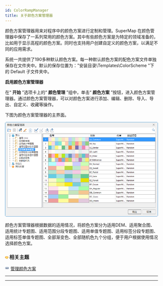 ```yaml
---
id: ColorRampManager
title: 关于颜色方案管理器
---
```

颜色方案管理器用来对程序中的颜色方案进行定制和管理。SuperMap
在颜色管理器中保存了一系列常用的颜色方案。其中有些颜色方案是为特定的领域准备的，比如用于显示高程的颜色方案。同时也支持用户创建自定义的颜色方案，以满足不同的应用需求。

系统一共提供了190多种默认颜色方案。每一种默认颜色方案的配色方案文件单独保存在文件夹中。默认的保存位置为："安装目录\Templates\ColorScheme \"下的 Default 子文件夹中。

**启用颜色方案管理器**

在“ **开始** ”选项卡上的“ **颜色管理** ”组中，单击“ **颜色方案**
”按钮，进入颜色方案管理器。通过颜色方案管理器，可以对颜色方案进行添加、编辑、删除、导入、导出、自定义、收藏等操作。

下图为颜色方案管理器的主界面。

![](img/ColorRampManager.png)  
  
颜色方案管理器根据数据的适用情况，将颜色方案分为适用DEM、适用聚合图、适用统计专题图、适用范围分段专题图、适用单值专题图、适用标签分段专题图、适用标签单值专题图、全部渐变色、全部随机色九个分组，便于用户根据使用情况选择颜色方案。

### ![](../../img/seealso.png)相关主题

![](../../img/smalltitle.png) [管理颜色方案](ManageColorRamp.htm)

* * *

[](http://www.supermap.com)  
  
---

